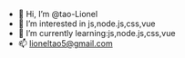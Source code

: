 - 👋 Hi, I’m @tao-Lionel
- 👀 I’m interested in js,node.js,css,vue
- 🌱 I’m currently learning:js,node.js,css,vue
- 📫 lioneltao5@gmail.com

<!---
tao-Lionel/tao-Lionel is a ✨ special ✨ repository because its `README.md` (this file) appears on your GitHub profile.
You can click the Preview link to take a look at your changes.
--->
